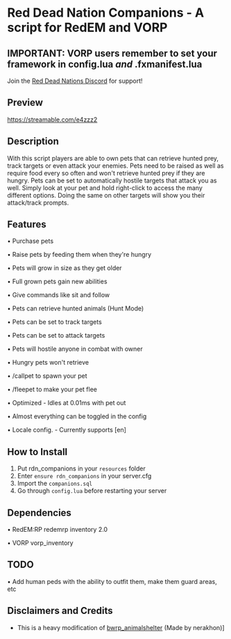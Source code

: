 #  Red Dead Nation Companions - A script for RedEM and VORP

## IMPORTANT: VORP users remember to set your framework in config.lua *and* .fxmanifest.lua

Join the [Red Dead Nations Discord](https://discord.gg/XdqvwMxWYv) for support!

## Preview
https://streamable.com/e4zzz2

## Description

With this script players are able to own pets that can retrieve hunted prey, track targets or even attack your enemies. Pets need to be raised as well as require food every so often and won't retrieve hunted prey if they are hungry. Pets can be set to automatically hostile targets that attack you as well. Simply look at your pet and hold right-click to access the many different options. Doing the same on other targets will show you their attack/track prompts.

## Features

• Purchase pets

• Raise pets by feeding them when they're hungry

• Pets will grow in size as they get older

• Full grown pets gain new abilities

• Give commands like sit and follow

• Pets can retrieve hunted animals (Hunt Mode)

• Pets can be set to track targets

• Pets can be set to attack targets

• Pets will hostile anyone in combat with owner

• Hungry pets won't retrieve

• /callpet to spawn your pet

• /fleepet to make your pet flee

• Optimized - Idles at 0.01ms with pet out	

• Almost everything can be toggled in the config

• Locale config.
    - Currently supports [en]


## How to Install
1. Put rdn_companions in your `resources` folder
2. Enter `ensure rdn_companions` in your server.cfg
3. Import the `companions.sql`
4. Go through `config.lua` before restarting your server

## Dependencies
• RedEM:RP
redemrp inventory 2.0

• VORP
vorp_inventory

## TODO
• Add human peds with the ability to outfit them, make them guard areas, etc

## Disclaimers and Credits
- This is a heavy modification of [bwrp_animalshelter](https://github.com/nerakhon/bwrp_animalshelter) (Made by nerakhon)]
